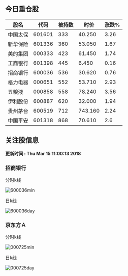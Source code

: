 
## 今日重仓股 

|股名|代码|被持数|时价|涨跌%|
|---|---|---|---|---|
|中国太保|601601|333|40.250|3.26|
|新华保险|601336|360|53.050|1.67|
|美的集团|000333|423|61.450|1.74|
|工商银行|601398|445|6.450|0.16|
|招商银行|600036|536|30.620|0.76|
|格力电器|000651|552|53.710|2.93|
|五粮液|000858|558|78.240|3.56|
|伊利股份|600887|620|32.000|1.94|
|贵州茅台|600519|712|743.160|2.24|
|中国平安|601318|868|70.610|2.6|

## 关注股信息
**更新时间 : Thu Mar 15 11:00:13 2018**
### 招商银行 
分时k线

![600036min](http://image.sinajs.cn/newchart/min/n/sh600036.gif)

日k线

![600036day](http://image.sinajs.cn/newchart/daily/n/sh600036.gif)

### 京东方Ａ 
分时k线

![000725min](http://image.sinajs.cn/newchart/min/n/sz000725.gif)

日k线

![000725day](http://image.sinajs.cn/newchart/daily/n/sz000725.gif)
